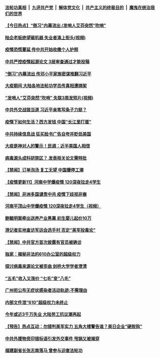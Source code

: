 

####  [法轮功真相](../../../../basic/blob/master/README.md?t=04141801) &nbsp;|&nbsp; [九评共产党](../../../../9ping.md/blob/master/README.md?t=04141801) &nbsp;|&nbsp; [解体党文化](../../../../jtdwh.md/blob/master/README.md?t=04141801)  &nbsp;|&nbsp; [共产主义的终极目的](../../../../gczydzjmd.md/blob/master/README.md?t=04141801) &nbsp;|&nbsp; [魔鬼在统治我们的世界](../../../../mgztzwmdsj.md/blob/master/README.md?t=04141801) 

#### [【今日热点】“倒习”内幕流出 /发哨人艾芬突然“吹哨”](../pages/prog204/a102822850.md?t=04141801) 

#### [陆企老板绝望砸机器 失业者涌上街头(视频)](../pages/prog204/a102822908.md?t=04141801) 

#### [疫情恐慌蔓延 传中共开始收缴个人护照](../pages/prog204/a102822873.md?t=04141801) 

#### [中共严控疫情起源论文 3层审查通过才能投稿](../pages/prog204/a102822783.md?t=04141801) 

#### [“倒习”内幕流出 传邓小平家族密谋推翻习近平](../pages/prog204/a102822757.md?t=04141801) 

#### [大疫期间 大陆各地法轮功学员传真相遭绑架](../pages/prog204/a102822750.md?t=04141801) 

#### [“发哨人”艾芬突然“吹哨” 失联3周发短片(视频)](../pages/prog204/a102822696.md?t=04141801) 

#### [中共外交战狼当道 习近平亲笔写条子力挺？](../pages/prog204/a102822659.md?t=04141801) 

#### [疫情下如何生活？西方发钱 中国“长江里打蛋”](../pages/prog204/a102822657.md?t=04141801) 

#### [中共持续信息战 狂买脸书广告自夸并贬低美国](../pages/prog204/a102822382.md?t=04141801) 

#### [大疫是神对人的警示！民调：近半美国人相信](../pages/prog204/a102822629.md?t=04141801) 

#### [病毒源头成科研禁区？ 发表相关论文需特批](../pages/prog204/a102822400.md?t=04141801) 

#### [【禁闻】订单泡汤 复工无望 中国爆停工潮](../pages/prog204/a102822407.md?t=04141801) 

#### [【疫情更新11】河南中学爆疫情 120深夜拉走4学生](../pages/prog204/a102821787.md?t=04141801) 


#### [【禁闻】非洲多国谴责中共 疫情下歧视非裔](../pages/prog204/a102822519.md?t=04141801) 

#### [河南平顶山中学爆疫情 120深夜拉走4学生（视频）](../pages/prog204/a102822461.md?t=04141801) 

#### [鲍毓明案牵出送养产业黑幕 初生婴儿起价10万](../pages/prog204/a102822444.md?t=04141801) 

#### [港记者实地查访军运会选手村 否定“美军投毒论”](../pages/prog204/a102822427.md?t=04141801) 

#### [【禁闻】中共官方首次披露有官员被确诊](../pages/prog204/a102822493.md?t=04141801) 

#### [独家：揭秘非法的610办公室的超级权力](../pages/prog204/a102822457.md?t=04141801) 

#### [探讨病毒来源论文被歪曲 剑桥大学学者澄清](../pages/prog204/a102822428.md?t=04141801) 

#### [“五毛”收入又涨价 “七毛”变“八毛”](../pages/prog204/a102822356.md?t=04141801) 

#### [广州拒公布无症状感染者活动轨迹:不需理由](../pages/prog204/a102822254.md?t=04141801) 

#### [内部文件泄“610”超级权力未终止](../pages/prog204/a102822266.md?t=04141801) 

#### [今年或近3千万失业 大陆劳工抗议潮再起](../pages/prog204/a102822249.md?t=04141801) 

#### [【预告】热点互动：勿错判美军实力 五角大楼警告谁？美日企业“硬脱钩”](../pages/prog204/a102822240.md?t=04141801) 

#### [中共外援物资印错标语引发外交事件 甩锅又被揭穿](../pages/prog204/a102822214.md?t=04141801) 

#### [福建副省长张志南落马 曾参与迫害法轮功](../pages/prog204/a102822242.md?t=04141801) 

